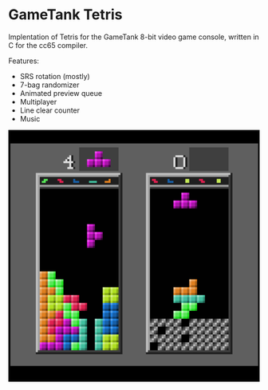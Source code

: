 # GameTank Tetris

Implentation of Tetris for the GameTank 8-bit video game console, written in C for the cc65 compiler.

Features:
* SRS rotation (mostly)
* 7-bag randomizer
* Animated preview queue
* Multiplayer
* Line clear counter
* Music


![](screenshot.png)
